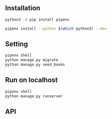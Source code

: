 ## Installation

```bash
python3 -m pip install pipenv

pipenv install --python $(which python3) --dev
```

## Setting

```bash
pipenv shell
python manage.py migrate
python manage.py seed_books
```

## Run on localhost
```bash
pipenv shell
python manage.py runserver 
```

## API


